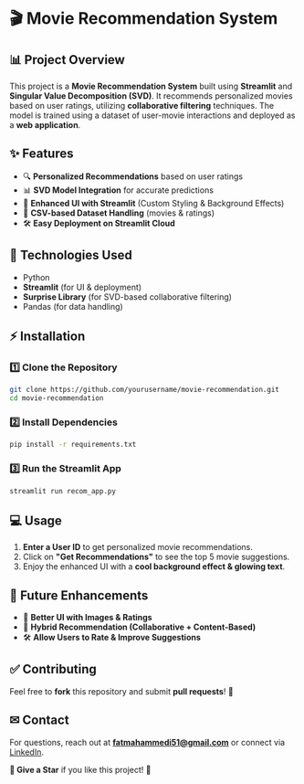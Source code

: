 # 🎬 Movie Recommendation System

## 📊 Project Overview
This project is a **Movie Recommendation System** built using **Streamlit** and **Singular Value Decomposition (SVD)**. It recommends personalized movies based on user ratings, utilizing **collaborative filtering** techniques. The model is trained using a dataset of user-movie interactions and deployed as a **web application**.

## ✨ Features
- 🔍 **Personalized Recommendations** based on user ratings
- 📊 **SVD Model Integration** for accurate predictions
- 🎨 **Enhanced UI with Streamlit** (Custom Styling & Background Effects)
- 💾 **CSV-based Dataset Handling** (movies & ratings)
- 🛠️ **Easy Deployment on Streamlit Cloud**

## 💪 Technologies Used
- Python
- **Streamlit** (for UI & deployment)
- **Surprise Library** (for SVD-based collaborative filtering)
- Pandas (for data handling)

## ⚡ Installation
### 1️⃣ Clone the Repository
```sh
git clone https://github.com/yourusername/movie-recommendation.git
cd movie-recommendation
```
### 2️⃣ Install Dependencies
```sh
pip install -r requirements.txt
```

### 3️⃣ Run the Streamlit App
```sh
streamlit run recom_app.py
```

## 💻 Usage
1. **Enter a User ID** to get personalized movie recommendations.
2. Click on **"Get Recommendations"** to see the top 5 movie suggestions.
3. Enjoy the enhanced UI with a **cool background effect & glowing text**.

## 🌟 Future Enhancements
- 🎉 **Better UI with Images & Ratings**
- 🔄 **Hybrid Recommendation (Collaborative + Content-Based)**
- 🛠️ **Allow Users to Rate & Improve Suggestions**

## ✅ Contributing
Feel free to **fork** this repository and submit **pull requests**! 🚀


## ✉ Contact
For questions, reach out at **fatmahammedi51@gmail.com** or connect via [LinkedIn](www.linkedin.com/in/fatmahammedi).


**🌟 Give a Star** if you like this project! 💙

